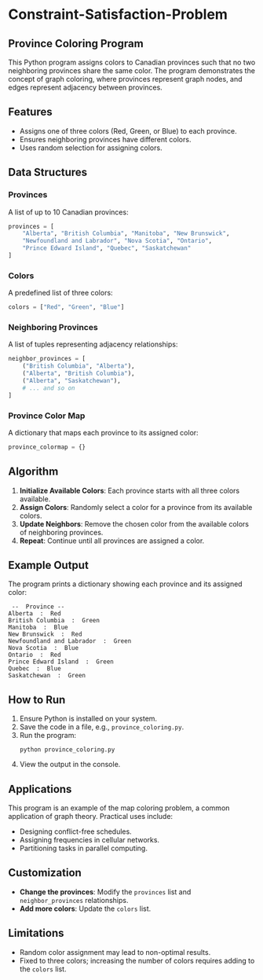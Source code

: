 # Constraint-Satisfaction-Problem 
## Province Coloring Program

This Python program assigns colors to Canadian provinces such that no two neighboring provinces share the same color. The program demonstrates the concept of graph coloring, where provinces represent graph nodes, and edges represent adjacency between provinces.

## Features
- Assigns one of three colors (Red, Green, or Blue) to each province.
- Ensures neighboring provinces have different colors.
- Uses random selection for assigning colors.

## Data Structures

### Provinces
A list of up to 10 Canadian provinces:
```python
provinces = [
    "Alberta", "British Columbia", "Manitoba", "New Brunswick",
    "Newfoundland and Labrador", "Nova Scotia", "Ontario",
    "Prince Edward Island", "Quebec", "Saskatchewan"
]
```

### Colors
A predefined list of three colors:
```python
colors = ["Red", "Green", "Blue"]
```

### Neighboring Provinces
A list of tuples representing adjacency relationships:
```python
neighbor_provinces = [
    ("British Columbia", "Alberta"),
    ("Alberta", "British Columbia"),
    ("Alberta", "Saskatchewan"),
    # ... and so on
]
```

### Province Color Map
A dictionary that maps each province to its assigned color:
```python
province_colormap = {}
```

## Algorithm
1. **Initialize Available Colors**: Each province starts with all three colors available.
2. **Assign Colors**: Randomly select a color for a province from its available colors.
3. **Update Neighbors**: Remove the chosen color from the available colors of neighboring provinces.
4. **Repeat**: Continue until all provinces are assigned a color.

## Example Output
The program prints a dictionary showing each province and its assigned color:
```
 --  Province -- 
Alberta  :  Red
British Columbia  :  Green
Manitoba  :  Blue
New Brunswick  :  Red
Newfoundland and Labrador  :  Green
Nova Scotia  :  Blue
Ontario  :  Red
Prince Edward Island  :  Green
Quebec  :  Blue
Saskatchewan  :  Green
```

## How to Run
1. Ensure Python is installed on your system.
2. Save the code in a file, e.g., `province_coloring.py`.
3. Run the program:
   ```
   python province_coloring.py
   ```
4. View the output in the console.

## Applications
This program is an example of the map coloring problem, a common application of graph theory. Practical uses include:
- Designing conflict-free schedules.
- Assigning frequencies in cellular networks.
- Partitioning tasks in parallel computing.

## Customization
- **Change the provinces**: Modify the `provinces` list and `neighbor_provinces` relationships.
- **Add more colors**: Update the `colors` list.

## Limitations
- Random color assignment may lead to non-optimal results.
- Fixed to three colors; increasing the number of colors requires adding to the `colors` list.


